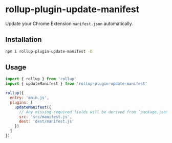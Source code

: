 # rollup-plugin-update-manifest

Update your Chrome Extension `manifest.json` automatically.

## Installation

```sh
npm i rollup-plugin-update-manifest -D
```

## Usage

```js
import { rollup } from 'rollup'
import { updateManifest } from 'rollup-plugin-update-manifest'

rollup({
  entry: 'main.js',
  plugins: [
    updateManifest({
      // Any missing required fields will be derived from `package.json`
      src: 'src/manifest.js',
      dest: 'dest/manifest.js'
    })
  ]
})
```
